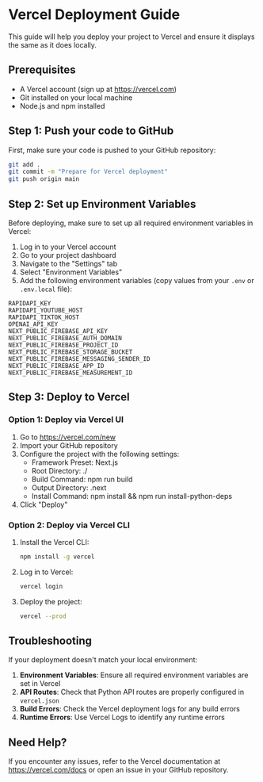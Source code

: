 # Vercel Deployment Guide

This guide will help you deploy your project to Vercel and ensure it displays the same as it does locally.

## Prerequisites

- A Vercel account (sign up at https://vercel.com)
- Git installed on your local machine
- Node.js and npm installed

## Step 1: Push your code to GitHub

First, make sure your code is pushed to your GitHub repository:

```bash
git add .
git commit -m "Prepare for Vercel deployment"
git push origin main
```

## Step 2: Set up Environment Variables

Before deploying, make sure to set up all required environment variables in Vercel:

1. Log in to your Vercel account
2. Go to your project dashboard
3. Navigate to the "Settings" tab
4. Select "Environment Variables"
5. Add the following environment variables (copy values from your `.env` or `.env.local` file):

```
RAPIDAPI_KEY
RAPIDAPI_YOUTUBE_HOST
RAPIDAPI_TIKTOK_HOST
OPENAI_API_KEY
NEXT_PUBLIC_FIREBASE_API_KEY
NEXT_PUBLIC_FIREBASE_AUTH_DOMAIN
NEXT_PUBLIC_FIREBASE_PROJECT_ID
NEXT_PUBLIC_FIREBASE_STORAGE_BUCKET
NEXT_PUBLIC_FIREBASE_MESSAGING_SENDER_ID
NEXT_PUBLIC_FIREBASE_APP_ID
NEXT_PUBLIC_FIREBASE_MEASUREMENT_ID
```

## Step 3: Deploy to Vercel

### Option 1: Deploy via Vercel UI

1. Go to https://vercel.com/new
2. Import your GitHub repository
3. Configure the project with the following settings:
   - Framework Preset: Next.js
   - Root Directory: ./
   - Build Command: npm run build
   - Output Directory: .next
   - Install Command: npm install && npm run install-python-deps
4. Click "Deploy"

### Option 2: Deploy via Vercel CLI

1. Install the Vercel CLI:

   ```bash
   npm install -g vercel
   ```

2. Log in to Vercel:

   ```bash
   vercel login
   ```

3. Deploy the project:
   ```bash
   vercel --prod
   ```

## Troubleshooting

If your deployment doesn't match your local environment:

1. **Environment Variables**: Ensure all required environment variables are set in Vercel
2. **API Routes**: Check that Python API routes are properly configured in `vercel.json`
3. **Build Errors**: Check the Vercel deployment logs for any build errors
4. **Runtime Errors**: Use Vercel Logs to identify any runtime errors

## Need Help?

If you encounter any issues, refer to the Vercel documentation at https://vercel.com/docs or open an issue in your GitHub repository.
